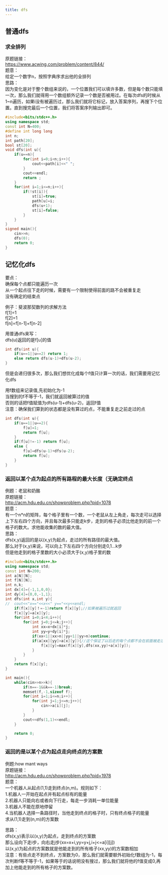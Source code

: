 ```yaml
---
title: dfs
---
```

## 普通dfs
### 求全排列
原题链接：  
https://www.acwing.com/problem/content/844/  
题意：  
给定一个数字n，按照字典序求出他的全排列  
思路：  
因为变化是对于整个数组来说的，一个位置我们可以填许多数，但是每个数只能填一次，那么我们就得用一个数组额外记录一个数是否被用过。在每次dfs的时候从1~n遍历，如果i没有被遍历过，那么我们就将它标记，放入答案序列，再搜下个位置。直到搜完最后一个位置，我们将答案序列输出即可。  
```cpp
#include<bits/stdc++.h>
using namespace std;
const int N=400;
#define int long long
int n;
int path[20];
bool st[20];
void dfs(int u){
	if(u==n){
		for(int i=0;i<n;i++){
			cout<<path[i]<<" ";
		}
		cout<<endl;
		return ;
	}
	for(int i=1;i<=n;i++){
		if(!st[i]){
			st[i]=true;
			path[u]=i;
			dfs(u+1);
			st[i]=false;
		}
	}
}
signed main(){
	cin>>n;
	dfs(0);
	return 0;
}
```

### 

## 记忆化dfs

要点：  
确保每个点都只能遍历一次  
从一个起点往下走的时候，需要有一个限制使得前面的路不会被重复走  
没有确定的结束点  



例子：斐波那契数列的求解方法  
f[1]=1  
f[2]=1  
f[n]=f[n-1]+f[n-2]  

用普通dfs来写：  
dfs(u)返回的是f[u]的值
```cpp
int dfs(int u){
    if(u==1||u==2) return 1;
    else return dfs(u-1)+dfs(u-2);
}
```
但是会递归很多次，那么我们想优化成每个f值只计算一次的话，我们需要用记忆化dfs  

用f数组来记录值,先初始化为-1  
当搜到的f不等于-1，我们就返回被算过的值  
否则的话把f值赋值为dfs(u-1)+dfs(u-2)，返回f值  
注意：确保我们算到的状态都是没有算过的点，不能重复走之前走过的点  
```cpp
int dfs(int u){
    if(u==1||u==2){
        f[u]=1;
        return f[u];
    }
    if(f[u]!=-1) return f[u];
    else {
        f[u]=dfs(u-1)+dfs(u-2);
        return f[u];
    }
}

```


### 返回以某个点为起点的所有路程的最大长度（无确定终点



例题：老鼠和奶酪  
原题链接：  
http://acm.hdu.edu.cn/showproblem.php?pid=1078  
题意：  
有一个n*n的矩阵，每个格子里有一个数，一个老鼠从左上角走，每次走可以选择上下左右四个方向，并且每次最多只能走k步，走到的格子必须比他走到的前一个格子的数大。求他能收集的数的最大值。  
思路：  
dfs(x,y)返回的是以(x,y)为起点，走过的所有路径的最大值。  
那么对于(x,y)来说，可以向上下左右四个方向分别走0,1...k步  
但是他走到的格子里数的大小必须大于(x,y)格子里的数  
```cpp
#include<bits/stdc++.h>
using namespace std;
const int N=200;
int a[N][N];
int f[N][N];
int n,k;
int dx[4]={-1,1,0,0};
int dy[4]={0,0,-1,1};
int dfs(int x,int y){
//	cout<<"x=="<<x<<" y=="<<y<<endl;
	if(f[x][y]！=-1)return f[x][y];//如果被遍历过就返回
	f[x][y]=a[x][y];
	for(int i=0;i<4;i++){
		for(int j=0;j<=k;j++){
			int xx=x+dx[i]*j;
			int yy=y+dy[i]*j;
			if(xx<1||xx>n||yy<1||yy>n)continue;
			if(a[xx][yy]>a[x][y]){//这个保证了以后走的每个点都不会在前面被走过
				f[x][y]=max(f[x][y],dfs(xx,yy)+a[x][y]);
			}
		}
	}
	return f[x][y];
}

int main(){
	while(cin>>n>>k){
		if(n==-1&&k==-1)break;
		memset(f,-1,sizeof f);
		for(int i=1;i<=n;i++){
			for(int j=1;j<=n;j++){
				cin>>a[i][j];
			}
		}
		cout<<dfs(1,1)<<endl;		
	}

	return 0;
}
```
### 返回的是以某个点为起点走向终点的方案数
例题:how mant ways  
原题链接：  
http://acm.hdu.edu.cn/showproblem.php?pid=1978  
题意：  
一个机器人从起点(1,1)走到终点(n,m)。规则如下：  
1.机器人一开始在起点并有起点标有的能量  
2.机器人只能向右或者向下行走，每走一步消耗一单位能量  
3.机器人不能在原地停留  
4.当机器人选择一条路径时，当他走到终点的格子时，只有终点格子的能量  
求从(1,1)走到(n,m)的方案数  

思路：  
dfs(x,y)表示以(x,y)为起点，走到终点的方案数  
那么设向下走i步，向右走j步(xx=x+i,yy=y+j,i+j<=a[i][j])  
以(x,y)为起点的方案数就是他能走到的所有格子(xx,yy)的方案数相加  
注意：有些点走不到终点，方案数为0，那么我们就需要额外初始化f数组为-1，每次判断f等不等于-1，如果等于的话说明没有搜过，那么我们就将他的f值变成0,再加上他能走到的所有格子的方案数。  

```cpp

```












